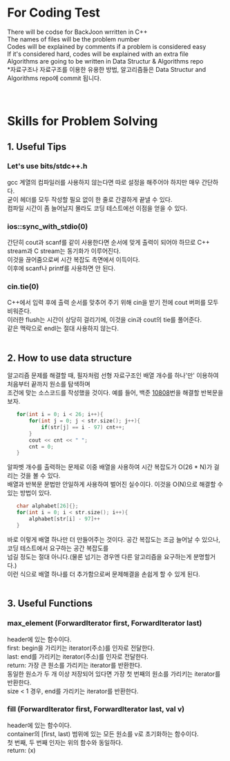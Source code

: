 # For Coding Test
There will be codse for BackJoon wrritten in C++<br>
The names of files will be the problem number<br>
Codes will be explained by comments if a problem is considered easy<br>
If it's considered hard, codes will be explained with an extra file<br>
Algorithms are going to be written in Data Structur & Algorithms repo<br>
*자료구조나 자료구조를 이용한 유용한 방법, 알고리즘들은 Data Structur and Algorithms repo에 commit 됩니다.<br><br><br>

# Skills for Problem Solving
## 1. Useful Tips
### Let's use bits/stdc++.h 
 gcc 계열의 컴파일러를 사용하지 않는다면 따로 설정을 해주어야 하지만 매우 간단하다.<br>
 굳이 헤더를 모두 작성할 필요 없이 한 줄로 간결하게 끝낼 수 있다.<br>
 컴파일 시간이 좀 늘어날지 몰라도 코딩 테스트에선 이점을 얻을 수 있다.<br>
  
  ### ios::sync_with_stdio(0)
  간단히 cout과 scanf를 같이 사용한다면 순서에 맞게 출력이 되어야 하므로 C++ stream과 C stream는 동기화가 이루어진다.<br>
  이것을 끊어줌으로써 시간 복잡도 측면에서 이득이다.<br> 
  이후에 scanf나 printf를 사용하면 안 된다.<br>
  
  ### cin.tie(0)
  C++에서 입력 후에 출력 순서를 맞추어 주기 위해 cin을 받기 전에 cout 버퍼를 모두 비워준다.<br>
  이러한 flush는 시간이 상당히 걸리기에, 이것을 cin과 cout의 tie를 풀어준다.<br>
  같은 맥락으로 endl는 절대 사용하지 않는다.<br><br>
  
  ## 2. How to use data structure   
  알고리즘 문제를 해결할 때, 필자처럼 선형 자료구조인 배열 개수를 하나'만' 이용하여 처음부터 끝까지 원소를 탐색하며   
  조건에 맞는 소스코드를 작성했을 것이다. 예를 들어, 백준 [10808](https://www.acmicpc.net/problem/10808)번을 해결할 반복문을 보자. 
   ```cpp    
      for(int i = 0; i < 26; i++){    
          for(int j = 0; j < str.size(); j++){    
              if(str[j] == i - 97) cnt++;    
          }    
          cout << cnt << " ";    
          cnt = 0;    
      }    
  ```    
      
  알파벳 개수를 출력하는 문제로 이중 배열을 사용하여 시간 복잡도가 O(26 * N)가 걸리는 것을 볼 수 있다.   
  배열과 반복문 문법만 안일하게 사용하여 벌어진 실수이다. 이것을 O(N)으로 해결할 수 있는 방법이 있다.   
  
  ```cpp    
     char alphabet[26]{};    
     for(int i = 0; i < str.size(); i++){    
         alphabet[str[i] - 97]++    
     }    
  ```    
      
  바로 이렇게 배열 하나만 더 만들어주는 것이다. 공간 복잡도는 조금 늘어날 수 있으나, 코딩 테스트에서 요구하는 공간 복잡도를    
  넘길 정도는 절대 아니다.(물론 넘기는 경우엔 다른 알고리즘을 요구하는게 분명할거다.)   
  이런 식으로 배열 하나를 더 추가함으로써 문제해결을 손쉽게 할 수 있게 된다.<br><br>
  
  ## 3. Useful Functions
  ### max_element (ForwardIterator first, ForwardIterator last)
  <algorithm> header에 있는 함수이다.<br>
  first: begin을 가리키는 iterator(주소)를 인자로 전달한다.<br>
  last: end를 가리키는 iterator(주소)를 인자로 전달한다.<br>
  return: 가장 큰 원소를 가리키는 iterator를 반환한다.<br>
  동일한 원소가 두 개 이상 저장되어 있다면 가장 첫 번째의 원소를 가리키는 iterator를 반환한다.<br>
  size < 1 경우, end를 가리키는 iterator를 반환한다.<br>
  <h3>fill (ForwardIterator first, ForwardIterator last, val v)</h3>
  <algorithm> header에 있는 함수이다.<br>
  container의 [first, last) 범위에 있는 모든 원소를 v로 초기화하는 함수이다.<br>
  첫 번째, 두 번째 인자는 위의 함수와 동일하다.<br>
  return: (x) <br>
